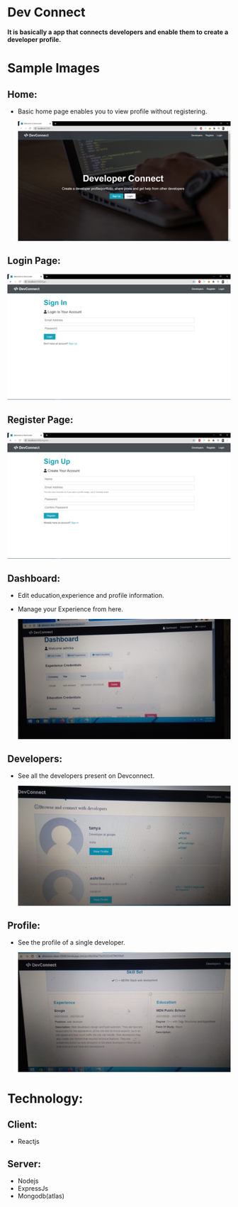 # Dev Connect

**It is basically a app that connects developers and enable them to create a developer profile.**

# Sample Images

## Home:

- Basic home page enables you to view profile without registering.

  <img src="./img/home.png" />

## Login Page:

<img src="./img/login.png" />

## Register Page:

<img src="./img/register.png" />

## Dashboard:

- Edit education,experience and profile information.
- Manage your Experience from here.

  <img src="./img/dashboard.png" />


## Developers:

- See all the developers present on Devconnect.

  <img src="./img/developer.png" />

## Profile:

- See the profile of a single developer.

  <img src="./img/Profile.png" />

# Technology:

## Client:

- Reactjs

## Server:

- Nodejs
- ExpressJs
- Mongodb(atlas)
